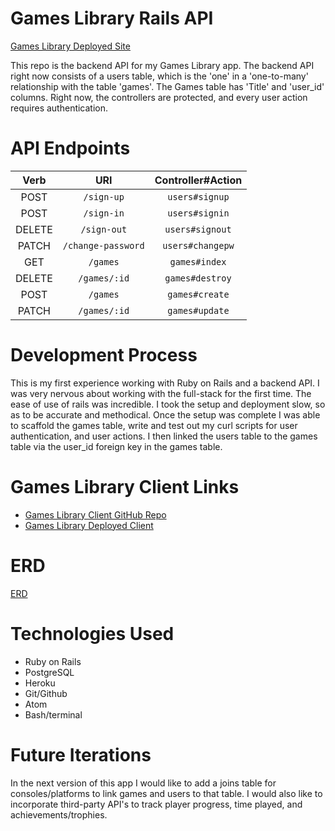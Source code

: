 # Games Library Rails API

[Games Library Deployed Site](https://patoday.github.io/game-library-client/)

This repo is the backend API for my Games Library app. The backend API right now consists of a users table, which is the 'one' in a 'one-to-many' relationship with the table 'games'. The Games table has 'Title' and 'user_id' columns. Right now, the controllers are protected, and every user action requires authentication.

# API Endpoints

| Verb          | URI                   | Controller#Action    |
| :-----------: |:---------------------:| :-------------------:|
| POST          | `/sign-up`            |     `users#signup`   |
| POST          | `/sign-in`            |     `users#signin`   |
| DELETE        | `/sign-out`           |     `users#signout`  |
| PATCH         | `/change-password`    |     `users#changepw` |
| GET           | `/games`              |     `games#index`    |
| DELETE        | `/games/:id`          |     `games#destroy`  |
| POST          | `/games`              |     `games#create`   |
| PATCH         | `/games/:id`          |     `games#update`   |

# Development Process

This is my first experience working with Ruby on Rails and a backend API. I was very nervous about working with the full-stack for the first time. The ease of use of rails was incredible. I took the setup and deployment slow, so as to be accurate and methodical. Once the setup was complete I was able to scaffold the games table, write and test out my curl scripts for user authentication, and user actions. I then linked the users table to the games table via the user_id foreign key in the games table.

# Games Library Client Links

  * [Games Library Client GitHub Repo](https://github.com/PatODay/game-library-client)
  * [Games Library Deployed Client](https://patoday.github.io/game-library-client/)

# ERD

[ERD](https://i.imgur.com/lflvoPG.jpg)

# Technologies Used

  * Ruby on Rails
  * PostgreSQL
  * Heroku
  * Git/Github
  * Atom
  * Bash/terminal

# Future Iterations

In the next version of this app I would like to add a joins table for consoles/platforms to link games and users to that table.
I would also like to incorporate third-party API's to track player progress, time played, and achievements/trophies.
